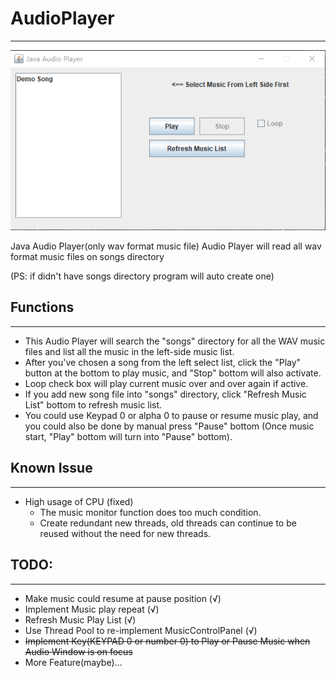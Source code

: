 # AudioPlayer
___
![AudioPlayer](/img/mainScene.png "AudioPlayer")

Java Audio Player(only wav format music file)
Audio Player will read all wav format music files on songs directory

(PS: if didn't have songs directory program will auto create one)

## Functions
___
* This Audio Player will search the "songs" directory for all the WAV music files and list all the music in the left-side music list.
* After you've chosen a song from the left select list, click the "Play" button at the bottom to play music, and "Stop" bottom will also activate.
* Loop check box will play current music over and over again if active.
* If you add new song file into "songs" directory, click "Refresh Music List" bottom to refresh music list.
* You could use Keypad 0 or alpha 0 to pause or resume music play, and you could also be done by manual press "Pause" bottom (Once music start, "Play" bottom will turn into "Pause" bottom).

## Known Issue
___
 * High usage of CPU (fixed)
   * The music monitor function does too much condition.
   * Create redundant new threads, old threads can continue to be reused without the need for new threads.

## TODO:
___
 * Make music could resume at pause position (√)
 * Implement Music play repeat (√)
 * Refresh Music Play List (√)
 * Use Thread Pool to re-implement MusicControlPanel (√)
 * ~~Implement Key(KEYPAD 0 or number 0) to Play or Pause Music when Audio Window is on focus~~
 * More Feature(maybe)...